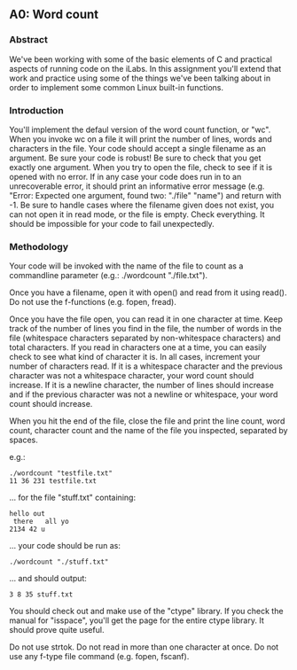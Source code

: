 ## A0: Word count

### Abstract
We've been working with some of the basic elements of C and practical aspects of running code on the iLabs. In this assignment you'll extend that work and practice using some of the things we've been talking about in order to implement some common Linux built-in functions. 


### Introduction
You'll implement the defaul version of the word count function, or "wc". When you invoke wc on a file it will print the number of lines, words and characters in the file. Your code should accept a single filename as an argument. Be sure your code is robust! Be sure to check that you get exactly one argument. When you try to open the file, check to see if it is opened with no error. If in any case your code does run in to an unrecoverable error, it should print an informative error message (e.g. "Error: Expected one argument, found two: "./file" "name") and return with -1. Be sure to handle cases where the filename given does not exist, you can not open it in read mode, or the file is empty. Check everything. It should be impossible for your code to fail unexpectedly.


### Methodology
Your code will be invoked with the name of the file to count as a commandline parameter (e.g.: ./wordcount "./file.txt").
    
Once you have a filename, open it with open() and read from it using read(). Do not use the f-functions (e.g. fopen, fread).

Once you have the file open, you can read it in one character at time. Keep track of the number of lines you find in the file, the number of words in the file (whitespace characters separated by non-whitespace characters) and total characters. If you read in characters one at a time, you can easily check to see what kind of character it is. In all cases, increment your number of characters read. If it is a whitespace character and the previous character was not a whitespace character, your word count should increase. If it is a newline character, the number of lines should increase and if the previous character was not a newline or whitespace, your word count should increase.

When you hit the end of the file, close the file and print the line count, word count, character count and the name of the file you inspected, separated by spaces.

e.g.:

    ./wordcount "testfile.txt"
    11 36 231 testfile.txt

 

... for the file "stuff.txt" containing:

    hello out
     there   all yo
    2134 42 u

... your code should be run as:
    
    ./wordcount "./stuff.txt"
 
... and should output:
    
    3 8 35 stuff.txt


 You should check out and make use of the "ctype" library. If you check the manual for "isspace", you'll get the page for the entire ctype library. It should prove quite useful.

Do not use strtok.
Do not read in more than one character at once.
Do not use any f-type file command (e.g. fopen, fscanf).